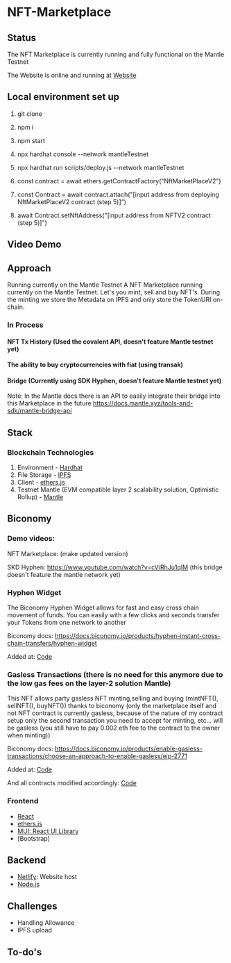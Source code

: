 # NFT-Marketplace

## Status

The NFT Marketplace is currently running and fully functional on the Mantle Testnet

The Website is online and running at [Website]()

## Local environment set up

1. git clone

2. npm i

3. npm start

4. npx hardhat console --network mantleTestnet

5. npx hardhat run scripts/deploy.js --network mantleTestnet

6. const contract = await ethers.getContractFactory("NftMarketPlaceV2")

7. const Contract = await contract.attach("[input address from deploying NftMarketPlaceV2 contract (step 5)]")

8. await Contract.setNftAddress("[input address from NFTV2 contract (step 5)]")

## Video Demo

## Approach

Running currently on the Mantle Testnet
A NFT Marketplace running currently on the Mantle Testnet. Let's you mint, sell and buy NFT's. During the minting we store the Metadata on IPFS and only store the TokenURI on-chain.

### In Process

#### NFT Tx History (Used the covalent API, doesn't feature Mantle testnet yet)

#### The ability to buy cryptocurrencies with fiat (using transak)

#### Bridge (Currently using SDK Hyphen, doesn't feature Mantle testnet yet)

Note: In the Mantle docs there is an API to easily integrate their bridge into this Marketplace in the future https://docs.mantle.xyz/tools-and-sdk/mantle-bridge-api

## Stack

### Blockchain Technologies

1. Environment - [Hardhat](https://hardhat.org/)
2. File Storage - [IPFS](https://github.com/ipfs/js-ipfs/tree/master/packages/ipfs-http-client#install)
3. Client - [ethers.js](https://docs.ethers.io/v5/)
4. Testnet Mantle (EVM compatible layer 2 scalability solution, Optimistic Rollup) - [Mantle](https://www.mantle.xyz/developers)

## Biconomy

### Demo videos:

NFT Marketplace: (make updated version)

SKD Hyphen: https://www.youtube.com/watch?v=cViRhJu1qIM (this bridge doesn't feature the mantle network yet)

### Hyphen Widget

The Biconomy Hyphen Widget allows for fast and easy cross chain movement of funds. You can easily with a few clicks and seconds transfer your
Tokens from one network to another

Biconomy docs: https://docs.biconomy.io/products/hyphen-instant-cross-chain-transfers/hyphen-widget

Added at: [Code]()

### Gasless Transactions (there is no need for this anymore due to the low gas fees on the layer-2 solution Mantle)

This NFT allows party gasless NFT minting,selling and buying (mintNFT(), sellNFT(), buyNFT()) thanks to biconomy (only the marketplace itself and not NFT contract is currently gasless, because of the nature of my contract setup only the second transaction you need to accept for minting, etc... will be gasless (you still have to pay 0.002 eth fee to the contract to the owner when minting))

Biconomy docs: https://docs.biconomy.io/products/enable-gasless-transactions/choose-an-approach-to-enable-gasless/eip-2771

Added at: [Code]()

And all contracts modified accordingly: [Code]()

### Frontend

- [React](https://reactjs.org/)
- [ethers.js](https://docs.ethers.io/v5/)
- [MUI: React UI Library](https://mui.com/)
- [Bootstrap]

## Backend

- [Netlify](https://www.netlify.com/): Website host
- [Node.js](https://nodejs.org/en/)

## Challenges

- Handling Allowance
- IPFS upload

## To-do's
